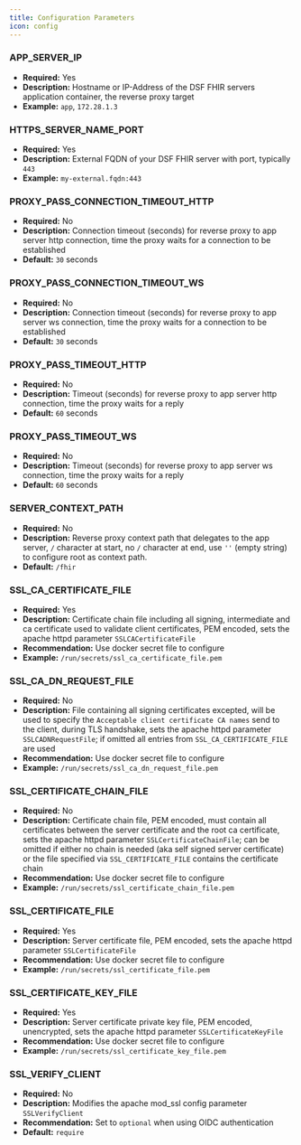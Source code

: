```yaml
---
title: Configuration Parameters
icon: config
---
```


### APP_SERVER_IP
- **Required:** Yes
- **Description:** Hostname or IP-Address of the DSF FHIR servers application container, the reverse proxy target
- **Example:** `app`, `172.28.1.3`


### HTTPS_SERVER_NAME_PORT
- **Required:** Yes
- **Description:** External FQDN of your DSF FHIR server with port, typically `443`
- **Example:** `my-external.fqdn:443`


### PROXY_PASS_CONNECTION_TIMEOUT_HTTP
- **Required:** No
- **Description:** Connection timeout (seconds) for reverse proxy to app server http connection, time the proxy waits for a connection to be established
- **Default:** `30` seconds


### PROXY_PASS_CONNECTION_TIMEOUT_WS
- **Required:** No
- **Description:** Connection timeout (seconds) for reverse proxy to app server ws connection, time the proxy waits for a connection to be established
- **Default:** `30` seconds


### PROXY_PASS_TIMEOUT_HTTP
- **Required:** No
- **Description:** Timeout (seconds) for reverse proxy to app server http connection, time the proxy waits for a reply
- **Default:** `60` seconds


### PROXY_PASS_TIMEOUT_WS
- **Required:** No
- **Description:** Timeout (seconds) for reverse proxy to app server ws connection, time the proxy waits for a reply
- **Default:** `60` seconds


### SERVER_CONTEXT_PATH
- **Required:** No
- **Description:** Reverse proxy context path that delegates to the app server, `/` character at start, no `/` character at end, use `''` (empty string) to configure root as context path.
- **Default:** `/fhir`


### SSL_CA_CERTIFICATE_FILE
- **Required:** Yes
- **Description:** Certificate chain file including all signing, intermediate and ca certificate used to validate client certificates, PEM encoded, sets the apache httpd parameter `SSLCACertificateFile`
- **Recommendation:** Use docker secret file to configure
- **Example:** `/run/secrets/ssl_ca_certificate_file.pem`


### SSL_CA_DN_REQUEST_FILE
- **Required:** No
- **Description:** File containing all signing certificates excepted, will be used to specify the `Acceptable client certificate CA names` send to the client, during TLS handshake, sets the apache httpd parameter `SSLCADNRequestFile`; if omitted all entries from `SSL_CA_CERTIFICATE_FILE` are used
- **Recommendation:** Use docker secret file to configure
- **Example:** `/run/secrets/ssl_ca_dn_request_file.pem`


### SSL_CERTIFICATE_CHAIN_FILE
- **Required:** No
- **Description:** Certificate chain file, PEM encoded, must contain all certificates between the server certificate and the root ca certificate, sets the apache httpd parameter `SSLCertificateChainFile`; can be omitted if either no chain is needed (aka self signed server certificate) or the file specified via `SSL_CERTIFICATE_FILE` contains the certificate chain
- **Recommendation:** Use docker secret file to configure
- **Example:** `/run/secrets/ssl_certificate_chain_file.pem`


### SSL_CERTIFICATE_FILE
- **Required:** Yes
- **Description:** Server certificate file, PEM encoded, sets the apache httpd parameter `SSLCertificateFile`
- **Recommendation:** Use docker secret file to configure
- **Example:** `/run/secrets/ssl_certificate_file.pem`


### SSL_CERTIFICATE_KEY_FILE
- **Required:** Yes
- **Description:** Server certificate private key file, PEM encoded, unencrypted, sets the apache httpd parameter `SSLCertificateKeyFile`
- **Recommendation:** Use docker secret file to configure
- **Example:** `/run/secrets/ssl_certificate_key_file.pem`


### SSL_VERIFY_CLIENT
- **Required:** No
- **Description:** Modifies the apache mod_ssl config parameter `SSLVerifyClient`
- **Recommendation:** Set to `optional` when using OIDC authentication
- **Default:** `require`
